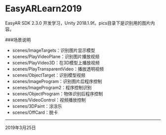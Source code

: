 # EasyARLearn2019
EasyAR SDK 2.3.0 开发学习，Unity 2018.1.9f。pics目录下是识别用的图片内容。

###场景说明
- scenes/ImageTargets：识别图片显示模型
- scenes/PlayVideoPlane：识别图片播放视频
- scenes/PlayVideo3D：在3D模型上播放视频
- scenes/PlayTransparentVideo：播放透明视频
- scenes/ObjectTarget：识别模型视频
- scenes/ImageProgram：识别图片后程序控制
- scenes/ImageProgram2：程序控制识别
- scenes/ObjectProgram：物体识别后程序控制
- scenes/VideoControl：视频播放控制
- scenes/3DPaint：涂涂乐
- scenes/OffCard：脱卡

----------
2019年3月25日